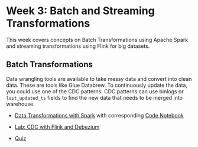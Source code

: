 # Week 3: Batch and Streaming Transformations

This week covers concepts on Batch Transformations using Apache Spark and streaming transformations using Flink for big datasets.

## Batch Transformations

Data wrangling tools are available to take messy data and convert into clean data. These are tools like Glue Databrew. To continuously update the data, you could use one of the CDC patterns. CDC patterns can use binlogs or `last_updated_ts` fields to find the new data that needs to be merged into warehouse.

- [Data Transformations with Spark](labs/lab1/lab.html) with corresponding [Code Notebook](labs/lab1/C4_W3_Assignment_Solution.md)

- [Lab: CDC with Flink and Debezium](labs/lab2/lab.html)

- [Quiz](quiz.html)